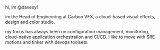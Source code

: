 hi, im @daveoy!

im the Head of Engineering at Carbon VFX, a cloud-based visual effects, design and color studio.

my focus has always been on configuration management, monitoring, cloud-native application orchestration and CI/CD. i like to move with SRE motions and tinker with devops toolsets.
